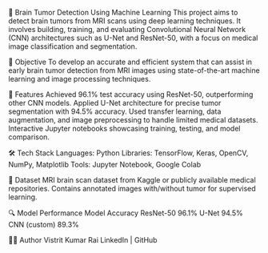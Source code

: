 🧠 Brain Tumor Detection Using Machine Learning
This project aims to detect brain tumors from MRI scans using deep learning techniques. It involves building, training, and evaluating Convolutional Neural Network (CNN) architectures such as U-Net and ResNet-50, with a focus on medical image classification and segmentation.

📌 Objective
To develop an accurate and efficient system that can assist in early brain tumor detection from MRI images using state-of-the-art machine learning and image processing techniques.

🚀 Features
Achieved 96.1% test accuracy using ResNet-50, outperforming other CNN models.
Applied U-Net architecture for precise tumor segmentation with 94.5% accuracy.
Used transfer learning, data augmentation, and image preprocessing to handle limited medical datasets.
Interactive Jupyter notebooks showcasing training, testing, and model comparison.

🛠️ Tech Stack
Languages: Python
Libraries: TensorFlow, Keras, OpenCV, NumPy, Matplotlib
Tools: Jupyter Notebook, Google Colab

📁 Dataset
MRI brain scan dataset from Kaggle or publicly available medical repositories.
Contains annotated images with/without tumor for supervised learning.

🔍 Model Performance
Model	Accuracy
ResNet-50	96.1%
U-Net	94.5%
CNN (custom)	89.3%

🙋‍♂️ Author
Vistrit Kumar Rai
LinkedIn | GitHub
